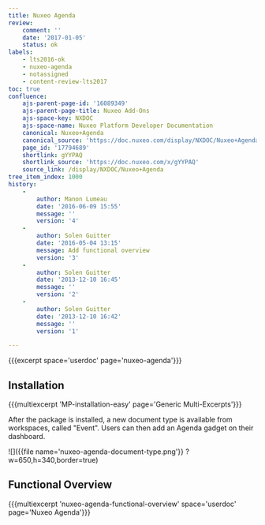 ```yaml
---
title: Nuxeo Agenda
review:
    comment: ''
    date: '2017-01-05'
    status: ok
labels:
    - lts2016-ok
    - nuxeo-agenda
    - notassigned
    - content-review-lts2017
toc: true
confluence:
    ajs-parent-page-id: '16089349'
    ajs-parent-page-title: Nuxeo Add-Ons
    ajs-space-key: NXDOC
    ajs-space-name: Nuxeo Platform Developer Documentation
    canonical: Nuxeo+Agenda
    canonical_source: 'https://doc.nuxeo.com/display/NXDOC/Nuxeo+Agenda'
    page_id: '17794689'
    shortlink: gYYPAQ
    shortlink_source: 'https://doc.nuxeo.com/x/gYYPAQ'
    source_link: /display/NXDOC/Nuxeo+Agenda
tree_item_index: 1000
history:
    -
        author: Manon Lumeau
        date: '2016-06-09 15:55'
        message: ''
        version: '4'
    -
        author: Solen Guitter
        date: '2016-05-04 13:15'
        message: Add functional overview
        version: '3'
    -
        author: Solen Guitter
        date: '2013-12-10 16:45'
        message: ''
        version: '2'
    -
        author: Solen Guitter
        date: '2013-12-10 16:42'
        message: ''
        version: '1'

---
```

{{{excerpt space='userdoc' page='nuxeo-agenda'}}}

## Installation

{{{multiexcerpt 'MP-installation-easy' page='Generic Multi-Excerpts'}}}

After the package is installed, a new document type is available from workspaces, called "Event". Users can then add an Agenda gadget on their dashboard.

![]({{file name='nuxeo-agenda-document-type.png'}} ?w=650,h=340,border=true)

## Functional Overview

{{{multiexcerpt 'nuxeo-agenda-functional-overview' space='userdoc' page='Nuxeo Agenda'}}}
